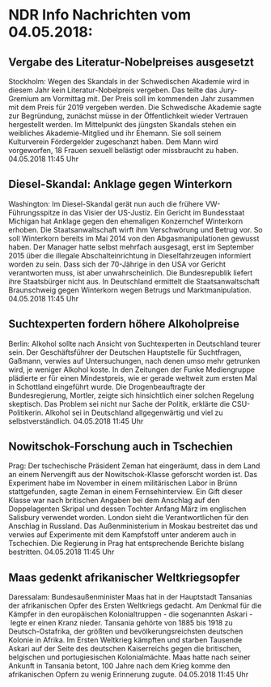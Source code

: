 # NDR Info Nachrichten vom 04.05.2018:


## Vergabe des Literatur-Nobelpreises ausgesetzt
Stockholm: Wegen des Skandals in der Schwedischen Akademie wird in diesem Jahr kein Literatur-Nobelpreis vergeben. Das teilte das Jury-Gremium am Vormittag mit. Der Preis soll im kommenden Jahr zusammen mit dem Preis für 2019 vergeben werden. Die Schwedische Akademie sagte zur Begründung, zunächst müsse in der Öffentlichkeit wieder Vertrauen hergestellt werden. Im Mittelpunkt des jüngsten Skandals stehen ein weibliches Akademie-Mitglied und ihr Ehemann. Sie soll seinem Kulturverein Fördergelder zugeschanzt haben. Dem Mann wird vorgeworfen, 18 Frauen sexuell belästigt oder missbraucht zu haben. 04.05.2018 11:45 Uhr 

## Diesel-Skandal: Anklage gegen Winterkorn
Washington: Im Diesel-Skandal gerät nun auch die frühere VW-Führungsspitze in das Visier der US-Justiz. Ein Gericht im Bundesstaat Michigan hat Anklage gegen den ehemaligen Konzernchef Winterkorn erhoben. Die Staatsanwaltschaft wirft ihm Verschwörung und Betrug vor. So soll Winterkorn bereits im Mai 2014 von den Abgasmanipulationen gewusst haben. Der Manager hatte selbst mehrfach ausgesagt, erst im September 2015 über die illegale Abschalteinrichtung in Dieselfahrzeugen informiert worden zu sein. Dass sich der 70-Jährige in den USA vor Gericht verantworten muss, ist aber unwahrscheinlich. Die Bundesrepublik liefert ihre Staatsbürger nicht aus. In Deutschland ermittelt die Staatsanwaltschaft Braunschweig gegen Winterkorn wegen Betrugs und Marktmanipulation. 04.05.2018 11:45 Uhr 

## Suchtexperten fordern höhere Alkoholpreise
Berlin: Alkohol sollte nach Ansicht von Suchtexperten in Deutschland teurer sein. Der Geschäftsführer der Deutschen Hauptstelle für Suchtfragen, Gaßmann, verwies auf Untersuchungen, nach denen umso mehr getrunken wird, je weniger Alkohol koste. In den Zeitungen der Funke Mediengruppe plädierte er für einen Mindestpreis, wie er gerade weltweit zum ersten Mal in Schottland eingeführt wurde. Die Drogenbeauftragte der Bundesregierung, Mortler, zeigte sich hinsichtlich einer solchen Regelung skeptisch. Das Problem sei nicht nur Sache der Politik, erklärte die CSU-Politikerin. Alkohol sei in Deutschland allgegenwärtig und viel zu selbstverständlich. 04.05.2018 11:45 Uhr 

## Nowitschok-Forschung auch in Tschechien
Prag: 	Der tschechische Präsident Zeman hat eingeräumt, dass in dem Land an einem Nervengift aus der Nowitschok-Klasse geforscht worden ist. Das Experiment habe im November in einem militärischen Labor in Brünn stattgefunden, sagte Zeman in einem Fernsehinterview. Ein Gift dieser Klasse war nach britischen Angaben bei dem Anschlag auf den Doppelagenten Skripal und dessen Tochter Anfang März im englischen Salisbury verwendet worden. London sieht die Verantwortlichen für den Anschlag in Russland. Das Außenministerium in Moskau bestreitet das und verwies auf Experimente mit dem Kampfstoff unter anderem auch in Tschechien. Die Regierung in Prag hat entsprechende Berichte bislang bestritten. 04.05.2018 11:45 Uhr 

## Maas gedenkt afrikanischer Weltkriegsopfer
Daressalam: 	Bundesaußenminister Maas hat in der Hauptstadt Tansanias der afrikanischen Opfer des Ersten Weltkriegs gedacht. Am Denkmal für die Kämpfer in den europäischen Kolonialtruppen - die sogenannten Askari - legte er einen Kranz nieder. Tansania gehörte von 1885 bis 1918 zu Deutsch-Ostafrika, der größten und bevölkerungsreichsten deutschen Kolonie in Afrika. Im Ersten Weltkrieg kämpften und starben Tausende Askari auf der Seite des deutschen Kaiserreichs gegen die britischen, belgischen und portugiesischen Kolonialmächte. Maas hatte nach seiner Ankunft in Tansania betont, 100 Jahre nach dem Krieg komme den afrikanischen Opfern zu wenig Erinnerung zugute. 04.05.2018 11:45 Uhr 
